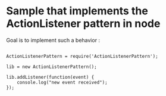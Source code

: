 # Sample that implements the ActionListener pattern in node

Goal is to implement such a behavior :

``` node

ActionListenerPattern = require('ActionListenerPattern');

lib = new ActionListenerPattern();

lib.addListener(function(event) {
    console.log("new event received");
});

```
